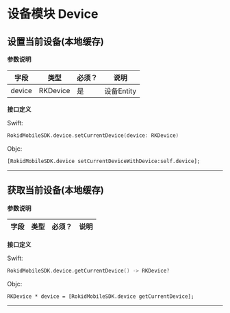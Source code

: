 # 设备模块 Device

## 设置当前设备(本地缓存)

**参数说明**

| 字段    | 类型   | 必须？| 说明 |
| ------ | ----- | ----- | ----- |
| device | RKDevice | 是 | 设备Entity |

**接口定义**

Swift:

```swift
RokidMobileSDK.device.setCurrentDevice(device: RKDevice)
```

Objc:

```objc
[RokidMobileSDK.device setCurrentDeviceWithDevice:self.device];
```

---

## 获取当前设备(本地缓存)

**参数说明**

| 字段    | 类型   | 必须？| 说明 |
| ------ | ----- | ----- | ----- |

**接口定义**

Swift:

```swift
RokidMobileSDK.device.getCurrentDevice() -> RKDevice?
```

Objc:

```objc
RKDevice * device = [RokidMobileSDK.device getCurrentDevice];
```

---

